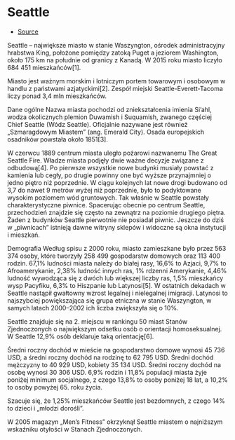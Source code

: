 # Seattle

- [Source](https://pl.wikipedia.org/wiki/Seattle)

Seattle – największe miasto w stanie Waszyngton, ośrodek administracyjny hrabstwa King, położone pomiędzy zatoką Puget a jeziorem Washington, około 175 km na południe od granicy z Kanadą. W 2015 roku miasto liczyło 684 451 mieszkańców[1].

Miasto jest ważnym morskim i lotniczym portem towarowym i osobowym w handlu z państwami azjatyckimi[2]. Zespół miejski Seattle-Everett-Tacoma liczy ponad 3,4 mln mieszkańców.

Dane ogólne
Nazwa miasta pochodzi od zniekształcenia imienia Si’ahl, wodza okolicznych plemion Duwamish i Suquamish, zwanego częściej Chief Seattle (Wódz Seattle). Oficjalnie nazywane jest również „Szmaragdowym Miastem” (ang. Emerald City). Osada europejskich osadników powstała około 1851[3].

W czerwcu 1889 centrum miasta uległo pożarowi nazwanemu The Great Seattle Fire. Władze miasta podjęły dwie ważne decyzje związane z odbudową[4]. Po pierwsze wszystkie nowe budynki musiały powstać z kamienia lub cegły, po drugie powinny one być wyższe przynajmniej o jedno piętro niż poprzednie. W ciągu kolejnych lat nowe drogi budowano od 3,7 do nawet 9 metrów wyżej niż poprzednie, było to podyktowane wysokim poziomem wód gruntowych. Tak właśnie w Seattle powstały charakterystyczne piwnice. Spacerując obecnie po centrum Seattle, przechodzień znajdzie się często na zewnątrz na poziomie drugiego piętra. Żaden z budynków Seattle pierwotnie nie posiadał piwnic. Jeszcze do dziś w „piwnicach” istnieją dawne witryny sklepów i widoczne są okna instytucji i mieszkań.

Demografia
Według spisu z 2000 roku, miasto zamieszkane było przez 563 374 osoby, które tworzyły 258 499 gospodarstw domowych oraz 113 400 rodzin. 67,1% ludności miasta należy do białej rasy, 16,6% to Azjaci, 9,7% to Afroamerykanie, 2,38% ludność innych ras, 1% rdzenni Amerykanie, 4,46% ludność wywodząca się z dwóch lub większej liczby ras, 1,5% mieszkańcy wysp Pacyfiku, 6,3% to Hiszpanie lub Latynosi[5]. W ostatnich dekadach w Seattle nastąpił gwałtowny wzrost legalnej i nielegalnej imigracji. Latynosi to najszybciej powiększająca się grupa etniczna w stanie Waszyngton, w samych latach 2000–2002 ich liczba zwiększyła się o 10%.

Seattle znajduje się na 2. miejscu w rankingu 50 miast Stanów Zjednoczonych o największym odsetku osób o orientacji homoseksualnej. W Seattle 12,9% osób deklaruje taką orientację[6].

Średni roczny dochód w mieście na gospodarstwo domowe wynosi 45 736 USD, a średni roczny dochód na rodzinę to 62 795 USD. Średni dochód mężczyzny to 40 929 USD, kobiety 35 134 USD. Średni roczny dochód na osobę wynosi 30 306 USD. 6,9% rodzin i 11,8% populacji miasta żyje poniżej minimum socjalnego, z czego 13,8% to osoby poniżej 18 lat, a 10,2% to osoby powyżej 65. roku życia.

Szacuje się, że 1,25% mieszkańców Seattle jest bezdomnych, z czego 14% to dzieci i „młodzi dorośli”.

W 2005 magazyn „Men’s Fitness” okrzyknął Seattle miastem o najniższym wskaźniku otyłości w Stanach Zjednoczonych.

<!--- codetypo:ignore Si’ahl Duwamish Suquamish -->
